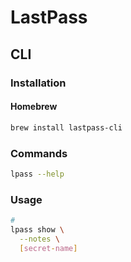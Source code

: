 # LastPass

## CLI

### Installation

#### Homebrew

```sh
brew install lastpass-cli
```

### Commands

```sh
lpass --help
```

### Usage

```sh
#
lpass show \
  --notes \
  [secret-name]
```
